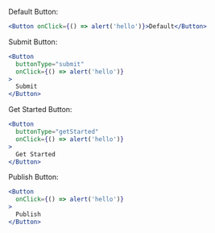 Default Button:

```jsx
<Button onClick={() => alert('hello')}>Default</Button>
```

Submit Button:

```jsx
<Button
  buttonType="submit"
  onClick={() => alert('hello')}
>
  Submit
</Button>
```

Get Started Button:

```jsx
<Button
  buttonType="getStarted"
  onClick={() => alert('hello')}
>
  Get Started
</Button>
```

Publish Button:

```jsx
<Button
  onClick={() => alert('hello')}
>
  Publish
</Button>
```
